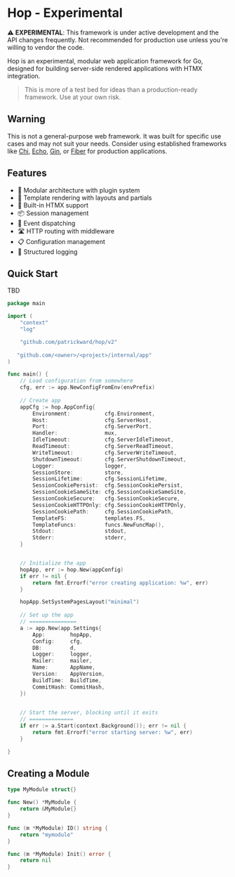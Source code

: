 # Hop - Experimental

⚠️ **EXPERIMENTAL**: This framework is under active development and the API changes frequently. Not recommended for production use unless you're willing to vendor the code.

Hop is an experimental, modular web application framework for Go, designed for building server-side rendered applications with HTMX integration.

> This is more of a test bed for ideas than a production-ready framework. Use at your own risk.

## Warning

This is not a general-purpose web framework. It was built for specific use cases and may not suit your needs. Consider using established frameworks like [Chi](https://github.com/go-chi/chi), [Echo](https://echo.labstack.com/), [Gin](https://gin-gonic.com/), or [Fiber](https://gofiber.io/) for production applications.

## Features

- 🧩 Modular architecture with plugin system
- 📝 Template rendering with layouts and partials
- 🔄 Built-in HTMX support
- 📦 Session management
- 🎯 Event dispatching
- 🛣️ HTTP routing with middleware
- 📋 Configuration management
- 📝 Structured logging

## Quick Start

TBD

```go
package main

import (
    "context"
    "log"

    "github.com/patrickward/hop/v2"
	
   "github.com/<owner>/<project>/internal/app"     
)

func main() {
	// Load configuration from somewhere
	cfg, err := app.NewConfigFromEnv(envPrefix)
	
	// Create app
	appCfg := hop.AppConfig{
		Environment:           cfg.Environment,
		Host:                  cfg.ServerHost,
		Port:                  cfg.ServerPort,
		Handler:               mux,
		IdleTimeout:           cfg.ServerIdleTimeout,
		ReadTimeout:           cfg.ServerReadTimeout,
		WriteTimeout:          cfg.ServerWriteTimeout,
		ShutdownTimeout:       cfg.ServerShutdownTimeout,
		Logger:                logger,
		SessionStore:          store,
		SessionLifetime:       cfg.SessionLifetime,
		SessionCookiePersist:  cfg.SessionCookiePersist,
		SessionCookieSameSite: cfg.SessionCookieSameSite,
		SessionCookieSecure:   cfg.SessionCookieSecure,
		SessionCookieHTTPOnly: cfg.SessionCookieHTTPOnly,
		SessionCookiePath:     cfg.SessionCookiePath,
		TemplateFS:            templates.FS,
		TemplateFuncs:         funcs.NewFuncMap(),
		Stdout:                stdout,
		Stderr:                stderr,
	}


	// Initialize the app
	hopApp, err := hop.New(appConfig)
	if err != nil {
		return fmt.Errorf("error creating application: %w", err)
	}

	hopApp.SetSystemPagesLayout("minimal")
	
	// Set up the app
	// ===============
	a := app.New(app.Settings{
		App:        hopApp,
		Config:     cfg,
		DB:         d,
		Logger:     logger,
		Mailer:     mailer,
		Name:       AppName,
		Version:    AppVersion,
		BuildTime:  BuildTime,
		CommitHash: CommitHash,
	})
	

	// Start the server, blocking until it exits
	// ==============
	if err := a.Start(context.Background()); err != nil {
		return fmt.Errorf("error starting server: %w", err)
	}

}
```

## Creating a Module

```go
type MyModule struct{}

func New() *MyModule {
    return &MyModule{}
}

func (m *MyModule) ID() string {
    return "mymodule"
}

func (m *MyModule) Init() error {
    return nil
}
```
